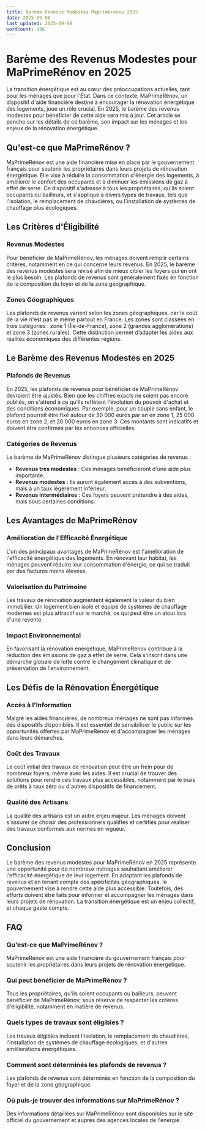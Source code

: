 ```yaml
---
title: Barème Revenus Modestes Maprimerenov 2025
date: 2025-09-08
last_updated: 2025-09-08
wordcount: 886
---
```


# Barème des Revenus Modestes pour MaPrimeRénov en 2025

La transition énergétique est au cœur des préoccupations actuelles, tant pour les ménages que pour l'État. Dans ce contexte, MaPrimeRénov, un dispositif d'aide financière destiné à encourager la rénovation énergétique des logements, joue un rôle crucial. En 2025, le barème des revenus modestes pour bénéficier de cette aide sera mis à jour. Cet article se penche sur les détails de ce barème, son impact sur les ménages et les enjeux de la rénovation énergétique.

## Qu'est-ce que MaPrimeRénov ?

MaPrimeRénov est une aide financière mise en place par le gouvernement français pour soutenir les propriétaires dans leurs projets de rénovation énergétique. Elle vise à réduire la consommation d'énergie des logements, à améliorer le confort des occupants et à diminuer les émissions de gaz à effet de serre. Ce dispositif s'adresse à tous les propriétaires, qu'ils soient occupants ou bailleurs, et s'applique à divers types de travaux, tels que l'isolation, le remplacement de chaudières, ou l'installation de systèmes de chauffage plus écologiques.

## Les Critères d'Éligibilité

### Revenus Modestes

Pour bénéficier de MaPrimeRénov, les ménages doivent remplir certains critères, notamment en ce qui concerne leurs revenus. En 2025, le barème des revenus modestes sera révisé afin de mieux cibler les foyers qui en ont le plus besoin. Les plafonds de revenus sont généralement fixés en fonction de la composition du foyer et de la zone géographique.

### Zones Géographiques

Les plafonds de revenus varient selon les zones géographiques, car le coût de la vie n'est pas le même partout en France. Les zones sont classées en trois catégories : zone 1 (Île-de-France), zone 2 (grandes agglomérations) et zone 3 (zones rurales). Cette distinction permet d’adapter les aides aux réalités économiques des différentes régions.

## Le Barème des Revenus Modestes en 2025

### Plafonds de Revenus

En 2025, les plafonds de revenus pour bénéficier de MaPrimeRénov devraient être ajustés. Bien que les chiffres exacts ne soient pas encore publiés, on s'attend à ce qu'ils reflètent l'évolution du pouvoir d'achat et des conditions économiques. Par exemple, pour un couple sans enfant, le plafond pourrait être fixé autour de 30 000 euros par an en zone 1, 25 000 euros en zone 2, et 20 000 euros en zone 3. Ces montants sont indicatifs et doivent être confirmés par les annonces officielles.

### Catégories de Revenus

Le barème de MaPrimeRénov distingue plusieurs catégories de revenus : 
- **Revenus très modestes** : Ces ménages bénéficieront d'une aide plus importante.
- **Revenus modestes** : Ils auront également accès à des subventions, mais à un taux légèrement inférieur.
- **Revenus intermédiaires** : Ces foyers peuvent prétendre à des aides, mais sous certaines conditions.

## Les Avantages de MaPrimeRénov

### Amélioration de l'Efficacité Énergétique

L'un des principaux avantages de MaPrimeRénov est l'amélioration de l'efficacité énergétique des logements. En rénovant leur habitat, les ménages peuvent réduire leur consommation d'énergie, ce qui se traduit par des factures moins élevées.

### Valorisation du Patrimoine

Les travaux de rénovation augmentent également la valeur du bien immobilier. Un logement bien isolé et équipé de systèmes de chauffage modernes est plus attractif sur le marché, ce qui peut être un atout lors d'une revente.

### Impact Environnemental

En favorisant la rénovation énergétique, MaPrimeRénov contribue à la réduction des émissions de gaz à effet de serre. Cela s'inscrit dans une démarche globale de lutte contre le changement climatique et de préservation de l'environnement.

## Les Défis de la Rénovation Énergétique

### Accès à l'Information

Malgré les aides financières, de nombreux ménages ne sont pas informés des dispositifs disponibles. Il est essentiel de sensibiliser le public sur les opportunités offertes par MaPrimeRénov et d'accompagner les ménages dans leurs démarches.

### Coût des Travaux

Le coût initial des travaux de rénovation peut être un frein pour de nombreux foyers, même avec les aides. Il est crucial de trouver des solutions pour rendre ces travaux plus accessibles, notamment par le biais de prêts à taux zéro ou d'autres dispositifs de financement.

### Qualité des Artisans

La qualité des artisans est un autre enjeu majeur. Les ménages doivent s'assurer de choisir des professionnels qualifiés et certifiés pour réaliser des travaux conformes aux normes en vigueur.

## Conclusion

Le barème des revenus modestes pour MaPrimeRénov en 2025 représente une opportunité pour de nombreux ménages souhaitant améliorer l'efficacité énergétique de leur logement. En adaptant les plafonds de revenus et en tenant compte des spécificités géographiques, le gouvernement vise à rendre cette aide plus accessible. Toutefois, des efforts doivent être faits pour informer et accompagner les ménages dans leurs projets de rénovation. La transition énergétique est un enjeu collectif, et chaque geste compte.

## FAQ

### Qu'est-ce que MaPrimeRénov ?

MaPrimeRénov est une aide financière du gouvernement français pour soutenir les propriétaires dans leurs projets de rénovation énergétique.

### Qui peut bénéficier de MaPrimeRénov ?

Tous les propriétaires, qu'ils soient occupants ou bailleurs, peuvent bénéficier de MaPrimeRénov, sous réserve de respecter les critères d'éligibilité, notamment en matière de revenus.

### Quels types de travaux sont éligibles ?

Les travaux éligibles incluent l'isolation, le remplacement de chaudières, l'installation de systèmes de chauffage écologiques, et d'autres améliorations énergétiques.

### Comment sont déterminés les plafonds de revenus ?

Les plafonds de revenus sont déterminés en fonction de la composition du foyer et de la zone géographique.

### Où puis-je trouver des informations sur MaPrimeRénov ?

Des informations détaillées sur MaPrimeRénov sont disponibles sur le site officiel du gouvernement et auprès des agences locales de l'énergie.